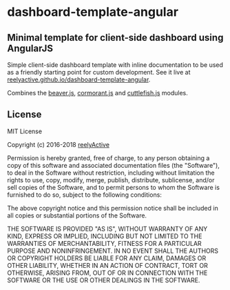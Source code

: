 dashboard-template-angular
==========================


Minimal template for client-side dashboard using AngularJS
----------------------------------------------------------

Simple client-side dashboard template with inline documentation to be used as a friendly starting point for custom development.  See it live at [reelyactive.github.io/dashboard-template-angular](https://reelyactive.github.io/dashboard-template-angular).

Combines the [beaver.js](https://github.com/reelyactive/beaver), [cormorant.js](https://github.com/reelyactive/cormorant) and [cuttlefish.js](https://github.com/reelyactive/cuttlefish) modules.


License
-------

MIT License

Copyright (c) 2016-2018 [reelyActive](https://www.reelyactive.com)

Permission is hereby granted, free of charge, to any person obtaining a copy of this software and associated documentation files (the "Software"), to deal in the Software without restriction, including without limitation the rights to use, copy, modify, merge, publish, distribute, sublicense, and/or sell copies of the Software, and to permit persons to whom the Software is furnished to do so, subject to the following conditions:

The above copyright notice and this permission notice shall be included in all copies or substantial portions of the Software.

THE SOFTWARE IS PROVIDED "AS IS", WITHOUT WARRANTY OF ANY KIND, EXPRESS OR 
IMPLIED, INCLUDING BUT NOT LIMITED TO THE WARRANTIES OF MERCHANTABILITY, 
FITNESS FOR A PARTICULAR PURPOSE AND NONINFRINGEMENT. IN NO EVENT SHALL THE 
AUTHORS OR COPYRIGHT HOLDERS BE LIABLE FOR ANY CLAIM, DAMAGES OR OTHER 
LIABILITY, WHETHER IN AN ACTION OF CONTRACT, TORT OR OTHERWISE, ARISING FROM, 
OUT OF OR IN CONNECTION WITH THE SOFTWARE OR THE USE OR OTHER DEALINGS IN 
THE SOFTWARE.
